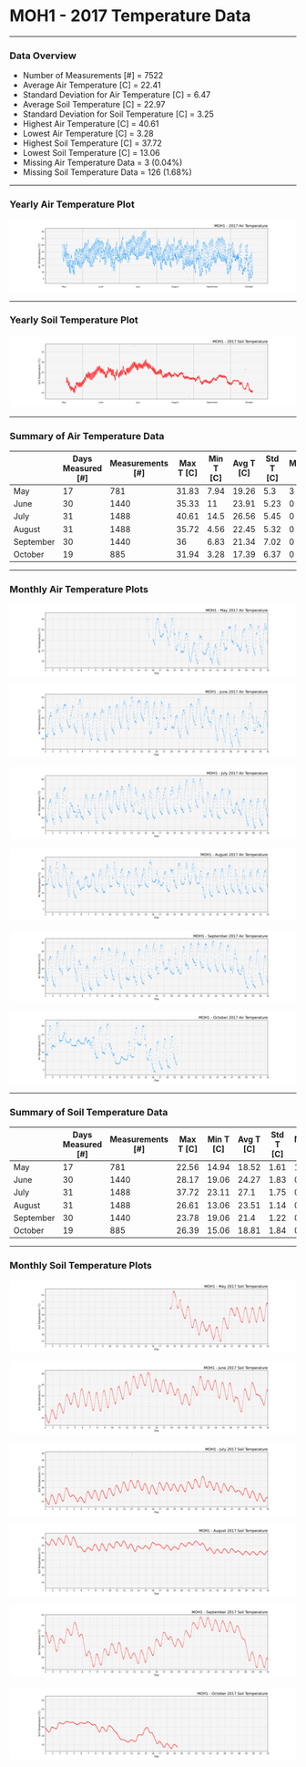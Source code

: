 # MOH1 - 2017 Temperature Data

***

### Data Overview

- Number of Measurements [#] = 7522
- Average Air Temperature [C] = 22.41
- Standard Deviation for Air Temperature [C] = 6.47
- Average Soil Temperature [C] = 22.97
- Standard Deviation for Soil Temperature [C] = 3.25
- Highest Air Temperature [C] = 40.61
- Lowest Air Temperature [C] = 3.28
- Highest Soil Temperature [C] = 37.72
- Lowest Soil Temperature [C] = 13.06
- Missing Air Temperature Data = 3 (0.04%)
- Missing Soil Temperature Data = 126 (1.68%)

***

### Yearly Air Temperature Plot

![](2017_Air_Temperature_Scatter_Plot.png)

***

### Yearly Soil Temperature Plot

![](2017_Soil_Temperature_Scatter_Plot.png)

***

### Summary of Air Temperature Data

|           |   Days Measured [#] |   Measurements [#] |   Max T [C] |   Min T [C] |   Avg T [C] |   Std T [C] |   Missing [C] |   Missing [%] |
|-----------|---------------------|--------------------|-------------|-------------|-------------|-------------|---------------|---------------|
| May       |                  17 |                781 |       31.83 |        7.94 |       19.26 |        5.3  |             3 |          0.38 |
| June      |                  30 |               1440 |       35.33 |       11    |       23.91 |        5.23 |             0 |          0    |
| July      |                  31 |               1488 |       40.61 |       14.5  |       26.56 |        5.45 |             0 |          0    |
| August    |                  31 |               1488 |       35.72 |        4.56 |       22.45 |        5.32 |             0 |          0    |
| September |                  30 |               1440 |       36    |        6.83 |       21.34 |        7.02 |             0 |          0    |
| October   |                  19 |                885 |       31.94 |        3.28 |       17.39 |        6.37 |             0 |          0    |

***

### Monthly Air Temperature Plots

![](05_2017_Air_Temperature_Scatter_Plot.png)

![](06_2017_Air_Temperature_Scatter_Plot.png)

![](07_2017_Air_Temperature_Scatter_Plot.png)

![](08_2017_Air_Temperature_Scatter_Plot.png)

![](09_2017_Air_Temperature_Scatter_Plot.png)

![](10_2017_Air_Temperature_Scatter_Plot.png)

***

### Summary of Soil Temperature Data

|           |   Days Measured [#] |   Measurements [#] |   Max T [C] |   Min T [C] |   Avg T [C] |   Std T [C] |   Missing [C] |   Missing [%] |
|-----------|---------------------|--------------------|-------------|-------------|-------------|-------------|---------------|---------------|
| May       |                  17 |                781 |       22.56 |       14.94 |       18.52 |        1.61 |           126 |         16.13 |
| June      |                  30 |               1440 |       28.17 |       19.06 |       24.27 |        1.83 |             0 |          0    |
| July      |                  31 |               1488 |       37.72 |       23.11 |       27.1  |        1.75 |             0 |          0    |
| August    |                  31 |               1488 |       26.61 |       13.06 |       23.51 |        1.14 |             0 |          0    |
| September |                  30 |               1440 |       23.78 |       19.06 |       21.4  |        1.22 |             0 |          0    |
| October   |                  19 |                885 |       26.39 |       15.06 |       18.81 |        1.84 |             0 |          0    |

***

### Monthly Soil Temperature Plots

![](05_2017_Soil_Temperature_Scatter_Plot.png)

![](06_2017_Soil_Temperature_Scatter_Plot.png)

![](07_2017_Soil_Temperature_Scatter_Plot.png)

![](08_2017_Soil_Temperature_Scatter_Plot.png)

![](09_2017_Soil_Temperature_Scatter_Plot.png)

![](10_2017_Soil_Temperature_Scatter_Plot.png)

